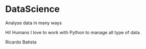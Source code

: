 # DataScience
Analyse data in many ways

Hi! Humans
I love to work with Python to manage all type of data.


Ricardo Batista

